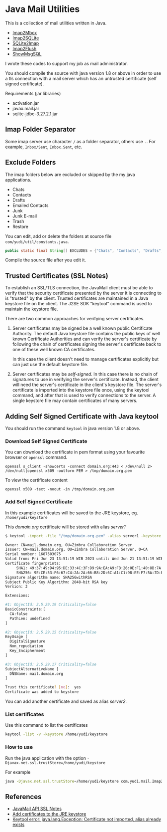 
# Java Mail Utilities

This is a collection of mail utilities written in Java.

- [Imap2Mbox](Imap2Mbox.md)
- [Imap2SQLite](Imap2SQLite.md)
- [SQLite2Imap](SQLite2Imap.md)
- [Imap2Flush](Imap2Flush.md)
- [ShowMsgSQL](ShowMsgSQL.md)

I wrote these codes to support my job as mail administrator. 

You should compile the source with java version 1.8 or above in order to use a tls connection with 
a mail server which has an untrusted certificate (self signed certificate).

Requirements (jar libraries)

- activation.jar
- javax.mail.jar
- sqlite-jdbc-3.27.2.1.jar

## Imap Folder Separator

Some imap server use character `/` as a folder separator, others use `.`. For example, `Inbox/Sent`, `Inbox.Sent`, etc.

## Exclude Folders

The imap folders below are excluded or skipped by the my java applications.

- Chats
- Contacts
- Drafts
- Emailed Contacts
- Junk
- Junk E-mail
- Trash
- Restore

You can edit, add or delete the folders at source file `com/yudi/util/constants.java`.

```java
public static final String[] EXCLUDES = {"Chats", "Contacts", "Drafts", "Emailed Contacts", "Junk", "Junk E-mail", "Trash", "Restore"};
```

Compile the source file after you edit it.

## Trusted Certificates (SSL Notes)

To establish an SSL/TLS connection, the JavaMail client must be able to verify that the 
security certificate presented by the server it is connecting to is "trusted" by the 
client. Trusted certificates are maintained in a Java keystore file on the client. 
The J2SE SDK "keytool" command is used to maintain the keystore file.

There are two common approaches for verifying server certificates.

1. Server certificates may be signed be a well known public
   Certificate Authority.  The default Java keystore file contains
   the public keys of well known Certificate Authorities and can
   verify the server's certificate by following the chain of
   certificates signing the server's certificate back to one of
   these well known CA certificates.

   In this case the client doesn't need to manage certificates
   explicitly but can just use the default keystore file.

2. Server certificates may be _self-signed_. In this case there is
   no chain of signatures to use in verifying the server's certificate.
   Instead, the client will need the server's certificate in the
   client's keystore file.  The server's certificate is imported into
   the keystore file once, using the keytool command, and after that
   is used to verify connections to the server. A single keystore file
   may contain certificates of many servers.

## Adding Self Signed Certificate with Java keytool

You should run the command `keytool` in java version 1.8 or above.

### Download Self Signed Certificate

You can download the certificate in pem format using your favourite browser or `openssl` command.

    openssl s_client -showcerts -connect domain.org:443 < /dev/null 2> /dev/null|openssl x509 -outform PEM > /tmp/domain.org.pem

To view the certificate content

    openssl x509 -text -noout -in /tmp/domain.org.pem

### Add Self Signed Certificate

In this example certificates will be saved to the JRE keystore, eg. `/home/yudi/keystore`

This _domain.org_ certificate will be stored with alias _server1_

```bash
$ keytool -import -file "/tmp/domain.org.pem" -alias server1 -keystore "/home/yudi/keystore" -storepass "123456" 

Owner: CN=mail.domain.org, OU=Zimbra Collaboration Server
Issuer: CN=mail.domain.org, OU=Zimbra Collaboration Server, O=CA
Serial number: 1687503075
Valid from: Fri Jun 23 13:51:19 WIB 2023 until: Wed Jun 21 13:51:19 WIB 2028
Certificate fingerprints:
	 SHA1: 49:37:49:D4:95:DE:33:4C:3F:D9:9A:EA:A9:FB:26:0E:F1:40:8B:7A
	 SHA256: 9E:CE:53:F6:67:C4:2A:2A:66:B8:2D:6C:A1:C1:98:EE:F7:5A:7D:EB:61:AD:3D:36:B1:8C:B0:F7:92:91:B7:31
Signature algorithm name: SHA256withRSA
Subject Public Key Algorithm: 2048-bit RSA key
Version: 3

Extensions: 

#1: ObjectId: 2.5.29.19 Criticality=false
BasicConstraints:[
  CA:false
  PathLen: undefined
]

#2: ObjectId: 2.5.29.15 Criticality=false
KeyUsage [
  DigitalSignature
  Non_repudiation
  Key_Encipherment
]

#3: ObjectId: 2.5.29.17 Criticality=false
SubjectAlternativeName [
  DNSName: mail.domain.org
]

Trust this certificate? [no]:  yes
Certificate was added to keystore
```

You can add another certificate and saved as alias _server2_.

### List certificates

Use this command to list the certificates

```bash
keytool -list -v -keystore /home/yudi/keystore
```

### How to use 

Run the java application with the option `-Djavax.net.ssl.trustStore=/home/yudi/keystore`

For example

```bash
java -Djavax.net.ssl.trustStore=/home/yudi/keystore com.yudi.mail.Imap2SQLite -h host -m email -p -tls -test

```

## References

- [JavaMail API SSL Notes](https://www.oracle.com/java/technologies/javamail-sslnotes.html)
- [Add certificates to the JRE keystore](https://www.ibm.com/docs/en/cognos-tm1/10.2.2?topic=ictocyoiatwas-add-certificates-jre-keystore)
- [Keytool error: java.lang.Exception: Certificate not imported, alias <mykey> already exists](https://www.ibm.com/support/pages/keytool-error-javalangexception-certificate-not-imported-alias-already-exists)




